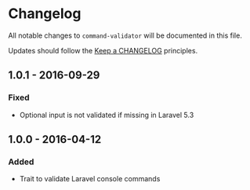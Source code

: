 # Changelog

All notable changes to `command-validator` will be documented in this file.

Updates should follow the [Keep a CHANGELOG](http://keepachangelog.com/) principles.



## 1.0.1 - 2016-09-29

### Fixed
- Optional input is not validated if missing in Laravel 5.3


## 1.0.0 - 2016-04-12

### Added
- Trait to validate Laravel console commands
